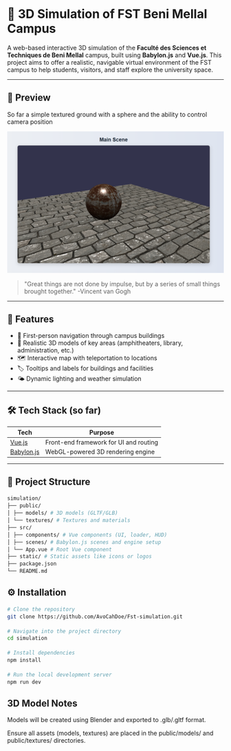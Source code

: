 # 🏫 3D Simulation of FST Beni Mellal Campus

A web-based interactive 3D simulation of the **Faculté des Sciences et Techniques de Beni Mellal** campus, built using **Babylon.js** and **Vue.js**. This project aims to offer a realistic, navigable virtual environment of the FST campus to help students, visitors, and staff explore the university space.


---

## 📸 Preview

So far a simple textured ground with a sphere and the ability to control camera position


![Campus Preview](./assets/groundAndSphere.png)


>"Great things are not done by impulse, but by a series of small things brought together." -Vincent van Gogh

---

## 🚀 Features

- 🧭 First-person navigation through campus buildings
- 🏢 Realistic 3D models of key areas (amphitheaters, library, administration, etc.)
- 🗺️ Interactive map with teleportation to locations
- 🏷️ Tooltips and labels for buildings and facilities
- 🌤️ Dynamic lighting and weather simulation 

---

## 🛠️ Tech Stack (so far)

| Tech           | Purpose                          |
|----------------|----------------------------------|
| [Vue.js](https://vuejs.org) | Front-end framework for UI and routing |
| [Babylon.js](https://www.babylonjs.com/) | WebGL-powered 3D rendering engine |


---

## 📁 Project Structure

```bash
simulation/
├── public/
│ ├── models/ # 3D models (GLTF/GLB)
│ └── textures/ # Textures and materials
├── src/
│ ├── components/ # Vue components (UI, loader, HUD)
│ ├── scenes/ # Babylon.js scenes and engine setup
│ └── App.vue # Root Vue component
├── static/ # Static assets like icons or logos
├── package.json
└── README.md
```

## ⚙️ Installation

```bash
# Clone the repository
git clone https://github.com/AvoCahDoe/Fst-simulation.git

# Navigate into the project directory
cd simulation

# Install dependencies
npm install

# Run the local development server
npm run dev

```


## 3D Model Notes

Models will be created using Blender and exported to .glb/.gltf format.

Ensure all assets (models, textures) are placed in the public/models/ and public/textures/ directories.
